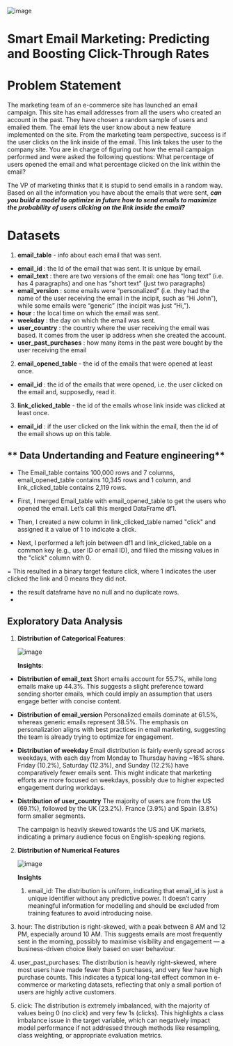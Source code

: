 ![image](https://github.com/user-attachments/assets/01660e33-262d-447b-9e4f-461cebfcc43f)

# **Smart Email Marketing: Predicting and Boosting Click-Through Rates**

# **Problem Statement**

The marketing team of an e-commerce site has launched an email campaign. This site has email addresses from all the users who created an account in the past.
They have chosen a random sample of users and emailed them. The email lets the user know about a new feature implemented on the site. From the marketing team perspective, success is if the user clicks on the link inside of the email. This link takes the user to the company site.
You are in charge of figuring out how the email campaign performed and were asked the following questions:
What percentage of users opened the email and what percentage clicked on the link within the email?

The VP of marketing thinks that it is stupid to send emails in a random way. Based on all the information you have about the emails that were sent, ***can you build a model to optimize in future how to send emails to maximize the probability of users clicking on the link inside the email?***

# **Datasets**

1. **email_table** - info about each email that was sent. 

- **email_id** : the Id of the email that was sent. It is unique by email.
- **email_text** : there are two versions of the email: one has “long text” (i.e. has 4 paragraphs) and one has “short text” (just two paragraphs)
- **email_version** : some emails were “personalized” (i.e. they had the name of the user receiving the email in the incipit, such as “Hi John”), while some emails were “generic” (the incipit was just “Hi,”).
- **hour** : the local time on which the email was sent.
- **weekday** : the day on which the email was sent.
- **user_country** : the country where the user receiving the email was based. It comes from the user ip address when she created the account.
- **user_past_purchases** : how many items in the past were bought by the user receiving the email

2. **email_opened_table** - the id of the emails that were opened at least once.

- **email_id** : the id of the emails that were opened, i.e. the user clicked on the email and, supposedly, read it.
  
3. **link_clicked_table** - the id of the emails whose link inside was clicked at least once.
- **email_id** : if the user clicked on the link within the email, then the id of the email shows up on this table.


## ** Data Undertanding and Feature engineering**

- The Email_table contains 100,000 rows and 7 columns, email_opened_table contains 10,345 rows and 1 column, and link_clicked_table contains 2,119 rows.

- First, I merged Email_table with email_opened_table to get the users who opened the email. Let’s call this merged DataFrame df1.

- Then, I created a new column in link_clicked_table named "click" and assigned it a value of 1 to indicate a click.

- Next, I performed a left join between df1 and link_clicked_table on a common key (e.g., user ID or email ID), and filled the missing values in the "click" column with 0.
  
= This resulted in a binary target feature click, where 1 indicates the user clicked the link and 0 means they did not.

- the result dataframe have no null and no duplicate rows.
- 



## **Exploratory Data Analysis**

1. **Distribution of Categorical Features**:

   ![image](https://github.com/user-attachments/assets/a53bc3e3-f8a9-4331-aea3-335b80bbb184)

   **Insights**:
   
- **Distribution of email_text**
  Short emails account for 55.7%, while long emails make up 44.3%.
  This suggests a slight preference toward sending shorter emails, which could imply an assumption that users engage better with concise content.

- **Distribution of email_version**
  Personalized emails dominate at 61.5%, whereas generic emails represent 38.5%.
  The emphasis on personalization aligns with best practices in email marketing, suggesting the team is already trying to optimize for engagement.

- **Distribution of weekday**
  Email distribution is fairly evenly spread across weekdays, with each day from Monday to Thursday having ~16% share.
  Friday (10.2%), Saturday (12.3%), and Sunday (12.2%) have comparatively fewer emails sent.
  This might indicate that marketing efforts are more focused on weekdays, possibly due to higher expected engagement during workdays.

- **Distribution of user_country**
  The majority of users are from the US (69.1%), followed by the UK (23.2%). France (3.9%) and Spain (3.8%) form smaller segments.

  The campaign is heavily skewed towards the US and UK markets, indicating a primary audience focus on English-speaking regions.

2. **Distribution of Numerical Features**

   ![image](https://github.com/user-attachments/assets/f05949cd-3ac7-4e70-bbb2-8d64ed2b65d3)

   **Insights**
   
   1. email_id:
  The distribution is uniform, indicating that email_id is just a unique identifier without any predictive power. It doesn’t carry meaningful information for modelling and should be excluded from training features to avoid introducing noise.
  
  2. hour:
  The distribution is right-skewed, with a peak between 8 AM and 12 PM, especially around 10 AM. This suggests emails are most frequently sent in the morning, possibly to maximise visibility and engagement — a business-driven choice likely based on user behaviour.
  
  3. user_past_purchases:
  The distribution is heavily right-skewed, where most users have made fewer than 5 purchases, and very few have high purchase counts. This indicates a typical long-tail effect common in e-commerce or marketing datasets, reflecting that only a small portion of users are highly active customers.
  
  4. click:
  The distribution is extremely imbalanced, with the majority of values being 0 (no click) and very few 1s (clicks). This highlights a class imbalance issue in the target variable, which can negatively impact model performance if not addressed through methods like resampling, class weighting, or appropriate evaluation metrics.




